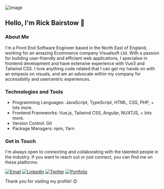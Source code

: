 ![image](https://github.com/rickbairstow/rickbairstow/assets/44267427/00f63398-483d-4f08-ac5d-d00caf04d1a2)

## Hello, I'm Rick Bairstow 👋

### About Me
I'm a Front End Software Engineer based in the North East of England, working for an amazing Ecommerce company Visualsoft Ltd. With a passion for building user-friendly and efficient web applications, I specialise in frontend development and have extensive experience with Vue3 and Tailwind CSS. I love anything code related that I can get my hands on with an empasis on visuals, and am an advocate within my company for accessibility and usercentric experiences.

### Technologies and Tools
- Programming Languages: JavaScript, TypeScript, HTML, CSS, PHP, + lots more.
- Frontend Frameworks: Vue.js, Tailwind CSS, Angular, NUXTJS, + lots more.
- Version Control: Git
- Package Managers: npm, Yarn

### Get in Touch
I'm always open to connecting and collaborating with the talented people in the industry. If you want to reach out or just connect, you can find me on these platforms:

[![Email](https://img.shields.io/badge/Email-rick@rxdesign.co.uk-BB001B)](mailto:rick@rxdesign.co.uk)
[![LinkedIn](https://img.shields.io/badge/LinkedIn-rick--rx-0077b5)](https://www.linkedin.com/in/rick-rx/)
[![Twitter](https://img.shields.io/badge/Twitter-Rick__Rx__-1DA1F2)](https://twitter.com/Rick_Rx_)
[![Portfolio](https://img.shields.io/badge/Portfolio-RxDesign-orange)](https://www.rxdesign.co.uk)

Thank you for visiting my profile! 😊
